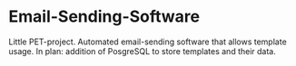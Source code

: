 # Email-Sending-Software
Little PET-project. Automated email-sending software that allows template usage. In plan: addition of PosgreSQL to store templates and their data.
